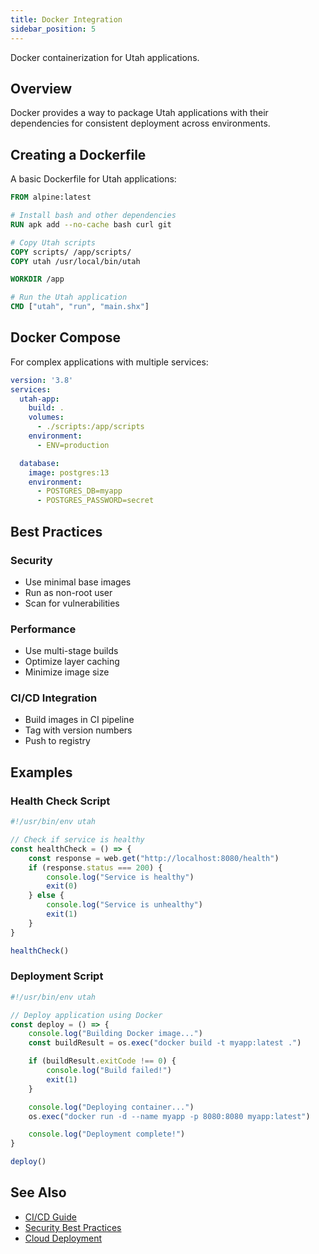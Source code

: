 ```yaml
---
title: Docker Integration
sidebar_position: 5
---
```


Docker containerization for Utah applications.

## Overview

Docker provides a way to package Utah applications with their dependencies for consistent deployment across environments.

## Creating a Dockerfile

A basic Dockerfile for Utah applications:

```dockerfile
FROM alpine:latest

# Install bash and other dependencies
RUN apk add --no-cache bash curl git

# Copy Utah scripts
COPY scripts/ /app/scripts/
COPY utah /usr/local/bin/utah

WORKDIR /app

# Run the Utah application
CMD ["utah", "run", "main.shx"]
```

## Docker Compose

For complex applications with multiple services:

```yaml
version: '3.8'
services:
  utah-app:
    build: .
    volumes:
      - ./scripts:/app/scripts
    environment:
      - ENV=production

  database:
    image: postgres:13
    environment:
      - POSTGRES_DB=myapp
      - POSTGRES_PASSWORD=secret
```

## Best Practices

### Security

- Use minimal base images
- Run as non-root user
- Scan for vulnerabilities

### Performance

- Use multi-stage builds
- Optimize layer caching
- Minimize image size

### CI/CD Integration

- Build images in CI pipeline
- Tag with version numbers
- Push to registry

## Examples

### Health Check Script

```typescript
#!/usr/bin/env utah

// Check if service is healthy
const healthCheck = () => {
    const response = web.get("http://localhost:8080/health")
    if (response.status === 200) {
        console.log("Service is healthy")
        exit(0)
    } else {
        console.log("Service is unhealthy")
        exit(1)
    }
}

healthCheck()
```

### Deployment Script

```typescript
#!/usr/bin/env utah

// Deploy application using Docker
const deploy = () => {
    console.log("Building Docker image...")
    const buildResult = os.exec("docker build -t myapp:latest .")

    if (buildResult.exitCode !== 0) {
        console.log("Build failed!")
        exit(1)
    }

    console.log("Deploying container...")
    os.exec("docker run -d --name myapp -p 8080:8080 myapp:latest")

    console.log("Deployment complete!")
}

deploy()
```

## See Also

- [CI/CD Guide](cicd.md)
- [Security Best Practices](security.md)
- [Cloud Deployment](cloud.md)
